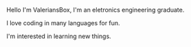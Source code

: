 Hello I'm ValeriansBox, I'm an eletronics engineering graduate.

I love coding in many languages for fun.

I'm interested in learning new things.
